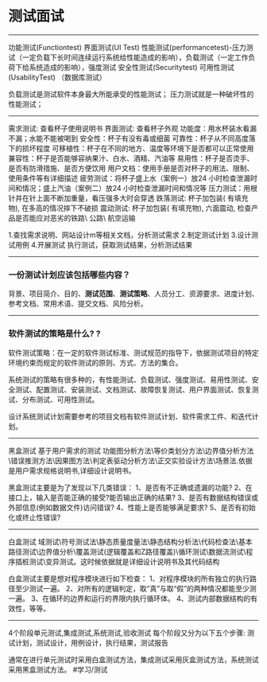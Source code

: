# 测试面试
- - - -
功能测试(Functiontest)
界面测试(UI Test)
性能测试(performancetest)-压力测试（一定负载下长时间连续运行系统给性能造成的影响），负载测试（一定工作负荷下给系统造成的影响），强度测试
安全性测试(Securitytest)
可用性测试(UsabilityTest)
（数据库测试）

负载测试是测试软件本身最大所能承受的性能测试；
压力测试就是一种破坏性的性能测试；
- - - -
需求测试: 查看杯子使用说明书
界面测试: 查看杯子外观
功能度：用水杯装水看漏不漏；水能不能被喝到
安全性：杯子有没有毒或细菌
可靠性：杯子从不同高度落下的损坏程度
可移植性：杯子在不同的地方、温度等环境下是否都可以正常使用
兼容性：杯子是否能够容纳果汁、白水、酒精、汽油等
易用性：杯子是否烫手、是否有防滑措施、是否方便饮用
用户文档：使用手册是否对杯子的用法、限制、使用条件等有详细描述
疲劳测试：将杯子盛上水（案例一）放24 小时检查泄漏时间和情况；盛上汽油（案例二）放24 小时检查泄漏时间和情况等
压力测试：用根针并在针上面不断加重量，看压强多大时会穿透
跌落测试: 杯子加包装( 有填充物), 在多高的情况摔下不破损
震动测试: 杯子加包装( 有填充物), 六面震动, 检查产品是否能应对恶劣的铁路\ 公路\ 航空运输

1.查找需求说明、网站设计m等相关文档，分析测试需求
2.制定测试计划
3.设计测试用例
4.开展测试 执行测试，获取测试结果，分析测试结果
- - - -
### 一份测试计划应该包括哪些内容？
背景、项目简介、目的、**测试范围**、**测试策略**、人员分工、资源要求、进度计划、参考文档、常用术语、提交文档、风险分析。
- - - -
### 软件测试的策略是什么? ?
软件测试策略：在一定的软件测试标准、测试规范的指导下，依据测试项目的特定环境约束而规定的软件测试的原则、方式、方法的集合。

系统测试的策略有很多种的，有性能测试、负载测试、强度测试、易用性测试、安全测试、配置测试、安装测试、文档测试、故障恢复测试、用户界面测试、恢复测试、分布测试、可用性测试。

设计系统测试计划需要参考的项目文档有软件测试计划、软件需求工件、和迭代计划。
- - - -
黑盒测试 基于用户需求的测试
功能图分析方法\等价类划分方法\边界值分析方法\错误推测方法\因果图方法\判定表驱动分析方法\正交实验设计方法\场景法.依据是用户需求规格说明书,详细设计说明书。


黑盒测试主要是为了发现以下几类错误：
1、是否有不正确或遗漏的功能?
2、在接口上，输入是否能正确的接受?能否输出正确的结果?
3、是否有数据结构错误或外部信息(例如数据文件)访问错误?
4、性能上是否能够满足要求?
5、是否有初始化或终止性错误?
- - - -
白盒测试
域测试\符号测试法\静态质量度量法\静态结构分析法\代码检查法\基本路径测试\边界值分析\覆盖测试(逻辑覆盖和Z路径覆盖)\循环测试\数据流测试\程序插桩测试\变异测试。这时候依据就是详细设计说明书及其代码结构

白盒测试主要是想对程序模块进行如下检查：
1、对程序模块的所有独立的执行路径至少测试一遍。
2、对所有的逻辑判定，取“真”与取“假”的两种情况都能至少测一遍。
3、在循环的边界和运行的界限内执行循环体。
4、测试内部数据结构的有效性，等等。
- - - -
4个阶段单元测试,集成测试,系统测试,验收测试
每个阶段又分为以下五个步骤: 测试计划，测试设计，用例设计，执行结果，测试报告

通常在进行单元测试时采用白盒测试方法，集成测试采用灰盒测试方法，系统测试采用黑盒测试方法。
#学习/测试